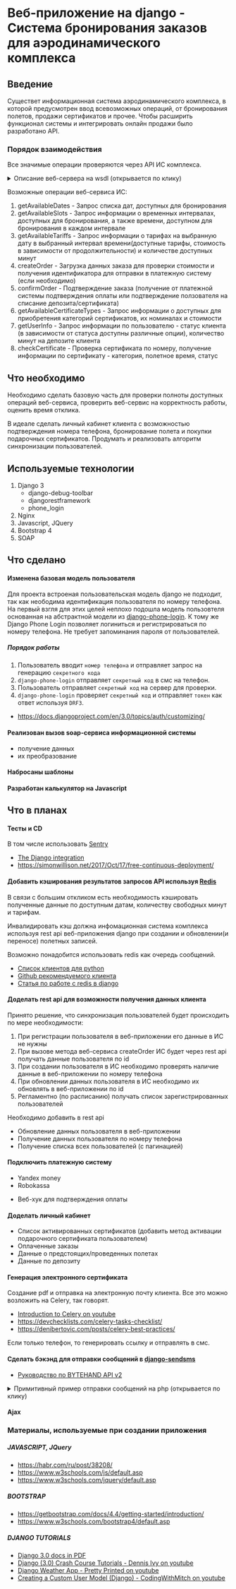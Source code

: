 
# Веб-приложение на django - Система бронирования заказов для аэродинамического комплекса
## Введение
Существет информационная система аэродинамического комплекса, в которой предусмотрен ввод всевозможных операций, от бронирования полетов, продажи сертификатов и прочее. Чтобы расширить функционал системы и интегрировать онлайн продажи было разработано API.

### Порядок взаимодействия
Все значимые операции проверяются через API ИС комплекса. 
<details><summary>Описание веб-сервера на wsdl (открывается по клику)</summary>
<p>

``` xml
<?xml version="1.0" encoding="UTF-8"?>
<definitions xmlns="http://schemas.xmlsoap.org/wsdl/"
		xmlns:soap12bind="http://schemas.xmlsoap.org/wsdl/soap12/"
		xmlns:soapbind="http://schemas.xmlsoap.org/wsdl/soap/"
		xmlns:tns="neo-fly"
		xmlns:wsp="http://schemas.xmlsoap.org/ws/2004/09/policy"
		xmlns:wsu="http://docs.oasis-open.org/wss/2004/01/oasis-200401-wss-wssecurity-utility-1.0.xsd"
		xmlns:xsd="http://www.w3.org/2001/XMLSchema"
		xmlns:xsd1="neo-fly"
		name="Neofly"
		targetNamespace="neo-fly">
	<types>
		<xs:schema xmlns:xs="http://www.w3.org/2001/XMLSchema"
				xmlns:xs1="neo-fly"
				targetNamespace="neo-fly"
				attributeFormDefault="unqualified"
				elementFormDefault="qualified">
			<xs:element name="record">
				<xs:complexType>
					<xs:sequence>
						<xs:element name="tariffId"
								type="xs:string"/>
						<xs:element name="minutes"
								type="xs:integer"/>
						<xs:element name="sum"
								type="xs:decimal"/>
					</xs:sequence>
				</xs:complexType>
			</xs:element>
			<xs:element name="certificate">
				<xs:complexType>
					<xs:sequence>
						<xs:element name="number"
								type="xs:string"/>
						<xs:element name="certificateType"
								type="xs:string"/>
						<xs:element name="flightTime"
								type="xs:integer"/>
						<xs:element name="status"
								type="xs:integer"
								minOccurs="0"/>
					</xs:sequence>
				</xs:complexType>
			</xs:element>
			<xs:element name="availableElement">
				<xs:complexType>
					<xs:sequence>
						<xs:element name="startDate"
								type="xs:dateTime"/>
						<xs:element name="minutesAvailable"
								type="xs:integer"/>
					</xs:sequence>
				</xs:complexType>
			</xs:element>
			<xs:element name="detail">
				<xs:complexType>
					<xs:sequence>
						<xs:element name="from"
								type="xs:integer"/>
						<xs:element name="to"
								type="xs:integer"/>
						<xs:element name="price"
								type="xs:decimal"/>
					</xs:sequence>
				</xs:complexType>
			</xs:element>
			<xs:element name="availableTariff">
				<xs:complexType>
					<xs:sequence>
						<xs:element name="tariffId"
								type="xs:string"/>
						<xs:element name="name"
								type="xs:string"/>
						<xs:element name="step"
								type="xs:integer"/>
						<xs:element name="minTime"
								type="xs:integer"/>
						<xs:element name="tariffDetails">
							<xs:complexType>
								<xs:sequence>
									<xs:element ref="tns:detail"
											minOccurs="0"
											maxOccurs="unbounded"/>
								</xs:sequence>
							</xs:complexType>
						</xs:element>
					</xs:sequence>
				</xs:complexType>
			</xs:element>
			<xs:element name="newCertificate">
				<xs:complexType>
					<xs:sequence>
						<xs:element name="certificateType"
								type="xs:string"/>
						<xs:element name="flightTime"
								type="xs:integer"/>
						<xs:element name="price"
								type="xs:decimal"/>
						<xs:element name="count"
								type="xs:integer"
								minOccurs="0"/>
					</xs:sequence>
				</xs:complexType>
			</xs:element>
			<xs:element name="availableCertificate">
				<xs:complexType>
					<xs:sequence>
						<xs:element name="certificateType"
								type="xs:string"/>
						<xs:element name="flightTime"
								type="xs:integer"/>
						<xs:element name="price"
								type="xs:decimal"/>
					</xs:sequence>
				</xs:complexType>
			</xs:element>
			<xs:complexType name="AvailableCertificateResponse">
				<xs:sequence>
					<xs:element name="status"
							type="xs:integer"/>
					<xs:element name="description"
							type="xs:string"
							minOccurs="0"/>
					<xs:element name="certificates"
							minOccurs="0">
						<xs:complexType>
							<xs:sequence>
								<xs:element ref="tns:availableCertificate"
										minOccurs="0"
										maxOccurs="unbounded"/>
							</xs:sequence>
						</xs:complexType>
					</xs:element>
				</xs:sequence>
			</xs:complexType>
			<xs:complexType name="CheckCertificateResponseType">
				<xs:sequence>
					<xs:element ref="tns:certificate"/>
					<xs:element name="status"
							type="xs:integer"/>
					<xs:element name="description"
							type="xs:string"
							minOccurs="0"/>
				</xs:sequence>
			</xs:complexType>
			<xs:complexType name="FllightTimeType">
				<xs:sequence>
					<xs:element name="tariffRecords"
							minOccurs="0">
						<xs:complexType>
							<xs:sequence>
								<xs:element ref="tns:record"
										minOccurs="0"
										maxOccurs="unbounded"/>
							</xs:sequence>
						</xs:complexType>
					</xs:element>
					<xs:element name="certificates"
							minOccurs="0">
						<xs:complexType>
							<xs:sequence>
								<xs:element ref="tns:certificate"
										minOccurs="0"
										maxOccurs="unbounded"/>
							</xs:sequence>
						</xs:complexType>
					</xs:element>
					<xs:element name="depositMinutes"
							type="xs:integer"
							minOccurs="0"/>
				</xs:sequence>
			</xs:complexType>
			<xs:complexType name="OrderResponse">
				<xs:sequence>
					<xs:element name="status"
							type="xs:integer"/>
					<xs:element name="description"
							type="xs:string"
							minOccurs="0"/>
					<xs:element name="invoiceId"
							minOccurs="0"/>
				</xs:sequence>
			</xs:complexType>
			<xs:complexType name="UserInfoType">
				<xs:sequence>
					<xs:element name="UserId"
							type="xs:integer"/>
					<xs:element name="isDepositAvailable"
							type="xs:boolean"
							minOccurs="0"/>
					<xs:element name="minutesOnDeposit"
							type="xs:integer"
							minOccurs="0"/>
					<xs:element name="status"
							type="xs:integer"
							minOccurs="0"/>
					<xs:element name="description"
							type="xs:string"
							minOccurs="0"/>
				</xs:sequence>
			</xs:complexType>
			<xs:complexType name="availableTariffs">
				<xs:sequence>
					<xs:element name="SlotTime"
							type="xs:dateTime"/>
					<xs:element name="minutesAvailable"
							type="xs:integer"/>
					<xs:element name="Items">
						<xs:complexType>
							<xs:sequence>
								<xs:element ref="tns:availableTariff"
										minOccurs="0"
										maxOccurs="unbounded"/>
							</xs:sequence>
						</xs:complexType>
					</xs:element>
					<xs:element name="UserId"
							type="xs:integer"/>
				</xs:sequence>
			</xs:complexType>
			<xs:complexType name="availableTime">
				<xs:sequence>
					<xs:element name="PeriodType"
							type="xs:string"/>
					<xs:element name="ItemLenght"
							type="xs:integer"/>
					<xs:element name="Items">
						<xs:complexType>
							<xs:sequence>
								<xs:element ref="tns:availableElement"
										minOccurs="0"
										maxOccurs="unbounded"/>
							</xs:sequence>
						</xs:complexType>
					</xs:element>
					<xs:element name="UserId"
							type="xs:integer"/>
				</xs:sequence>
			</xs:complexType>
			<xs:complexType name="confirmOrderResponse">
				<xs:sequence>
					<xs:element name="status"
							type="xs:integer"/>
					<xs:element name="description"
							type="xs:string"
							minOccurs="0"/>
				</xs:sequence>
			</xs:complexType>
			<xs:complexType name="orderRequest">
				<xs:sequence>
					<xs:element name="flightTime"
							type="tns:FllightTimeType"
							minOccurs="0"/>
					<xs:element name="newCertificates"
							minOccurs="0">
						<xs:complexType>
							<xs:sequence>
								<xs:element ref="tns:newCertificate"
										maxOccurs="unbounded"/>
							</xs:sequence>
						</xs:complexType>
					</xs:element>
					<xs:element name="depositMinutes"
							type="xs:integer"
							minOccurs="0"/>
					<xs:element name="total"
							type="xs:decimal"/>
					<xs:element name="UserId"
							type="xs:integer"/>
				</xs:sequence>
			</xs:complexType>
			<xs:element name="getAvailableDates">
				<xs:complexType>
					<xs:sequence>
						<xs:element name="Month"
								type="xs:dateTime"/>
						<xs:element name="UserId"
								type="xs:integer"/>
					</xs:sequence>
				</xs:complexType>
			</xs:element>
			<xs:element name="getAvailableDatesResponse">
				<xs:complexType>
					<xs:sequence>
						<xs:element name="return"
								type="tns:availableTime"/>
					</xs:sequence>
				</xs:complexType>
			</xs:element>
			<xs:element name="getAvailableSlots">
				<xs:complexType>
					<xs:sequence>
						<xs:element name="Date"
								type="xs:dateTime"/>
						<xs:element name="UserId"
								type="xs:integer"/>
					</xs:sequence>
				</xs:complexType>
			</xs:element>
			<xs:element name="getAvailableSlotsResponse">
				<xs:complexType>
					<xs:sequence>
						<xs:element name="return"
								type="tns:availableTime"/>
					</xs:sequence>
				</xs:complexType>
			</xs:element>
			<xs:element name="getAvailableTariffs">
				<xs:complexType>
					<xs:sequence>
						<xs:element name="SlotTime"
								type="xs:dateTime"/>
						<xs:element name="UserId"
								type="xs:integer"/>
					</xs:sequence>
				</xs:complexType>
			</xs:element>
			<xs:element name="getAvailableTariffsResponse">
				<xs:complexType>
					<xs:sequence>
						<xs:element name="return"
								type="tns:availableTime"/>
					</xs:sequence>
				</xs:complexType>
			</xs:element>
			<xs:element name="createOrder">
				<xs:complexType>
					<xs:sequence>
						<xs:element name="Data"
								type="tns:orderRequest"/>
					</xs:sequence>
				</xs:complexType>
			</xs:element>
			<xs:element name="createOrderResponse">
				<xs:complexType>
					<xs:sequence>
						<xs:element name="return"
								type="tns:OrderResponse"/>
					</xs:sequence>
				</xs:complexType>
			</xs:element>
			<xs:element name="getUserInfo">
				<xs:complexType>
					<xs:sequence>
						<xs:element name="UserId"
								type="xs:integer"/>
					</xs:sequence>
				</xs:complexType>
			</xs:element>
			<xs:element name="getUserInfoResponse">
				<xs:complexType>
					<xs:sequence>
						<xs:element name="return"
								type="tns:UserInfoType"/>
					</xs:sequence>
				</xs:complexType>
			</xs:element>
			<xs:element name="checkCertificate">
				<xs:complexType>
					<xs:sequence>
						<xs:element name="certificateNumber"
								type="xs:string"/>
						<xs:element name="UserId"
								type="xs:integer"/>
					</xs:sequence>
				</xs:complexType>
			</xs:element>
			<xs:element name="checkCertificateResponse">
				<xs:complexType>
					<xs:sequence>
						<xs:element name="return"
								type="tns:CheckCertificateResponseType"/>
					</xs:sequence>
				</xs:complexType>
			</xs:element>
			<xs:element name="getAvailableCertificateTypes">
				<xs:complexType>
					<xs:sequence>
						<xs:element name="UserId"
								type="xs:integer"/>
					</xs:sequence>
				</xs:complexType>
			</xs:element>
			<xs:element name="getAvailableCertificateTypesResponse">
				<xs:complexType>
					<xs:sequence>
						<xs:element name="return"
								type="tns:AvailableCertificateResponse"/>
					</xs:sequence>
				</xs:complexType>
			</xs:element>
			<xs:element name="confirmOrder">
				<xs:complexType>
					<xs:sequence>
						<xs:element name="invoiceId"
								type="xs:string"/>
						<xs:element name="transactionId"
								type="xs:string"
								nillable="true"/>
						<xs:element name="total"
								type="xs:string"
								nillable="true"/>
						<xs:element name="UserId"
								type="xs:integer"/>
					</xs:sequence>
				</xs:complexType>
			</xs:element>
			<xs:element name="confirmOrderResponse">
				<xs:complexType>
					<xs:sequence>
						<xs:element name="return"
								type="tns:confirmOrderResponse"/>
					</xs:sequence>
				</xs:complexType>
			</xs:element>
		</xs:schema>
	</types>
	<message name="getAvailableDatesRequestMessage">
		<part name="parameters"
				element="tns:getAvailableDates"/>
	</message>
	<message name="getAvailableDatesResponseMessage">
		<part name="parameters"
				element="tns:getAvailableDatesResponse"/>
	</message>
	<message name="getAvailableSlotsRequestMessage">
		<part name="parameters"
				element="tns:getAvailableSlots"/>
	</message>
	<message name="getAvailableSlotsResponseMessage">
		<part name="parameters"
				element="tns:getAvailableSlotsResponse"/>
	</message>
	<message name="getAvailableTariffsRequestMessage">
		<part name="parameters"
				element="tns:getAvailableTariffs"/>
	</message>
	<message name="getAvailableTariffsResponseMessage">
		<part name="parameters"
				element="tns:getAvailableTariffsResponse"/>
	</message>
	<message name="createOrderRequestMessage">
		<part name="parameters"
				element="tns:createOrder"/>
	</message>
	<message name="createOrderResponseMessage">
		<part name="parameters"
				element="tns:createOrderResponse"/>
	</message>
	<message name="getUserInfoRequestMessage">
		<part name="parameters"
				element="tns:getUserInfo"/>
	</message>
	<message name="getUserInfoResponseMessage">
		<part name="parameters"
				element="tns:getUserInfoResponse"/>
	</message>
	<message name="checkCertificateRequestMessage">
		<part name="parameters"
				element="tns:checkCertificate"/>
	</message>
	<message name="checkCertificateResponseMessage">
		<part name="parameters"
				element="tns:checkCertificateResponse"/>
	</message>
	<message name="getAvailableCertificateTypesRequestMessage">
		<part name="parameters"
				element="tns:getAvailableCertificateTypes"/>
	</message>
	<message name="getAvailableCertificateTypesResponseMessage">
		<part name="parameters"
				element="tns:getAvailableCertificateTypesResponse"/>
	</message>
	<message name="confirmOrderRequestMessage">
		<part name="parameters"
				element="tns:confirmOrder"/>
	</message>
	<message name="confirmOrderResponseMessage">
		<part name="parameters"
				element="tns:confirmOrderResponse"/>
	</message>
	<portType name="NeoflyPortType">
		<operation name="getAvailableDates">
			<input message="tns:getAvailableDatesRequestMessage"/>
			<output message="tns:getAvailableDatesResponseMessage"/>
		</operation>
		<operation name="getAvailableSlots">
			<input message="tns:getAvailableSlotsRequestMessage"/>
			<output message="tns:getAvailableSlotsResponseMessage"/>
		</operation>
		<operation name="getAvailableTariffs">
			<input message="tns:getAvailableTariffsRequestMessage"/>
			<output message="tns:getAvailableTariffsResponseMessage"/>
		</operation>
		<operation name="createOrder">
			<input message="tns:createOrderRequestMessage"/>
			<output message="tns:createOrderResponseMessage"/>
		</operation>
		<operation name="getUserInfo">
			<input message="tns:getUserInfoRequestMessage"/>
			<output message="tns:getUserInfoResponseMessage"/>
		</operation>
		<operation name="checkCertificate">
			<input message="tns:checkCertificateRequestMessage"/>
			<output message="tns:checkCertificateResponseMessage"/>
		</operation>
		<operation name="getAvailableCertificateTypes">
			<input message="tns:getAvailableCertificateTypesRequestMessage"/>
			<output message="tns:getAvailableCertificateTypesResponseMessage"/>
		</operation>
		<operation name="confirmOrder">
			<input message="tns:confirmOrderRequestMessage"/>
			<output message="tns:confirmOrderResponseMessage"/>
		</operation>
	</portType>
	<binding name="NeoflySoapBinding"
			type="tns:NeoflyPortType">
		<soapbind:binding style="document"
				transport="http://schemas.xmlsoap.org/soap/http"/>
		<operation name="getAvailableDates">
			<soapbind:operation style="document"
					soapAction="neo-fly#Neofly:getAvailableDates"/>
			<input>
				<soapbind:body use="literal"/>
			</input>
			<output>
				<soapbind:body use="literal"/>
			</output>
		</operation>
		<operation name="getAvailableSlots">
			<soapbind:operation style="document"
					soapAction="neo-fly#Neofly:getAvailableSlots"/>
			<input>
				<soapbind:body use="literal"/>
			</input>
			<output>
				<soapbind:body use="literal"/>
			</output>
		</operation>
		<operation name="getAvailableTariffs">
			<soapbind:operation style="document"
					soapAction="neo-fly#Neofly:getAvailableTariffs"/>
			<input>
				<soapbind:body use="literal"/>
			</input>
			<output>
				<soapbind:body use="literal"/>
			</output>
		</operation>
		<operation name="createOrder">
			<soapbind:operation style="document"
					soapAction="neo-fly#Neofly:createOrder"/>
			<input>
				<soapbind:body use="literal"/>
			</input>
			<output>
				<soapbind:body use="literal"/>
			</output>
		</operation>
		<operation name="getUserInfo">
			<soapbind:operation style="document"
					soapAction="neo-fly#Neofly:getUserInfo"/>
			<input>
				<soapbind:body use="literal"/>
			</input>
			<output>
				<soapbind:body use="literal"/>
			</output>
		</operation>
		<operation name="checkCertificate">
			<soapbind:operation style="document"
					soapAction="neo-fly#Neofly:checkCertificate"/>
			<input>
				<soapbind:body use="literal"/>
			</input>
			<output>
				<soapbind:body use="literal"/>
			</output>
		</operation>
		<operation name="getAvailableCertificateTypes">
			<soapbind:operation style="document"
					soapAction="neo-fly#Neofly:getAvailableCertificateTypes"/>
			<input>
				<soapbind:body use="literal"/>
			</input>
			<output>
				<soapbind:body use="literal"/>
			</output>
		</operation>
		<operation name="confirmOrder">
			<soapbind:operation style="document"
					soapAction="neo-fly#Neofly:confirmOrder"/>
			<input>
				<soapbind:body use="literal"/>
			</input>
			<output>
				<soapbind:body use="literal"/>
			</output>
		</operation>
	</binding>
	<binding name="NeoflySoap12Binding"
			type="tns:NeoflyPortType">
		<soap12bind:binding style="document"
				transport="http://schemas.xmlsoap.org/soap/http"/>
		<operation name="getAvailableDates">
			<soap12bind:operation style="document"
					soapAction="neo-fly#Neofly:getAvailableDates"/>
			<input>
				<soap12bind:body use="literal"/>
			</input>
			<output>
				<soap12bind:body use="literal"/>
			</output>
		</operation>
		<operation name="getAvailableSlots">
			<soap12bind:operation style="document"
					soapAction="neo-fly#Neofly:getAvailableSlots"/>
			<input>
				<soap12bind:body use="literal"/>
			</input>
			<output>
				<soap12bind:body use="literal"/>
			</output>
		</operation>
		<operation name="getAvailableTariffs">
			<soap12bind:operation style="document"
					soapAction="neo-fly#Neofly:getAvailableTariffs"/>
			<input>
				<soap12bind:body use="literal"/>
			</input>
			<output>
				<soap12bind:body use="literal"/>
			</output>
		</operation>
		<operation name="createOrder">
			<soap12bind:operation style="document"
					soapAction="neo-fly#Neofly:createOrder"/>
			<input>
				<soap12bind:body use="literal"/>
			</input>
			<output>
				<soap12bind:body use="literal"/>
			</output>
		</operation>
		<operation name="getUserInfo">
			<soap12bind:operation style="document"
					soapAction="neo-fly#Neofly:getUserInfo"/>
			<input>
				<soap12bind:body use="literal"/>
			</input>
			<output>
				<soap12bind:body use="literal"/>
			</output>
		</operation>
		<operation name="checkCertificate">
			<soap12bind:operation style="document"
					soapAction="neo-fly#Neofly:checkCertificate"/>
			<input>
				<soap12bind:body use="literal"/>
			</input>
			<output>
				<soap12bind:body use="literal"/>
			</output>
		</operation>
		<operation name="getAvailableCertificateTypes">
			<soap12bind:operation style="document"
					soapAction="neo-fly#Neofly:getAvailableCertificateTypes"/>
			<input>
				<soap12bind:body use="literal"/>
			</input>
			<output>
				<soap12bind:body use="literal"/>
			</output>
		</operation>
		<operation name="confirmOrder">
			<soap12bind:operation style="document"
					soapAction="neo-fly#Neofly:confirmOrder"/>
			<input>
				<soap12bind:body use="literal"/>
			</input>
			<output>
				<soap12bind:body use="literal"/>
			</output>
		</operation>
	</binding>
	<service name="Neofly">
		<port name="NeoflySoap"
				binding="tns:NeoflySoapBinding">
			<documentation> 
				<wsi:Claim xmlns:wsi="http://ws-i.org/schemas/conformanceClaim/"
						conformsTo="http://ws-i.org/profiles/basic/1.1"/>
			</documentation>
			<soapbind:address location="http://some.host/database/ws/neofly"/>
		</port>
		<port name="NeoflySoap12"
				binding="tns:NeoflySoap12Binding">
			<soap12bind:address location="http://some.host/database/ws/neofly"/>
		</port>
	</service>
</definitions>
```

</p>
</details>


Возможные операции веб-сервиса ИС:
1. getAvailableDates - Запрос списка дат, доступных для бронирования
2. getAvailableSlots - Запрос информации о временных интервалах, доступных для бронирования, а также времени, доступном для бронирования в каждом интервале
3. getAvailableTariffs - Запрос информации о тарифах на выбранную дату в выбранный интервал времени(доступные тарифы, стоимость в зависимости от продолжительности) и количестве доступных минут
4. createOrder - Загрузка данных заказа для проверки стоимости и получения идентификатора для отправки в платежную систему (если необходимо) 
5. confirmOrder - Подтверждение заказа (получение от платежной системы подтверждения оплаты или подтверждение ползователя на списание депозита/сертификата) 
5. getAvailableCertificateTypes - Запрос информации о доступных для приобретения категорий сертификатов, их номиналах и стоимости 
6. getUserInfo - Запрос информации по пользователю - статус клиента (в зависимости от статуса доступны различные опции), количество минут на депозите клиента
7. checkCertificate - Проверка сертификата по номеру, получение информации по сертификату - категория, полетное время, статус

## Что необходимо
Необходимо сделать базовую часть для проверки полноты доступных операций веб-сервиса, проверить веб-сервис на корректность работы, оценить время отклика.

В идеале сделать личный кабинет клиента с возможностью подтверждения номера телефона, бронирование полета и покупки подарочных сертификатов.
Продумать и реализовать алгоритм синхронизации пользователей.

## Используемые технологии
1. Django 3
    * django-debug-toolbar
    * djangorestframework
    * phone_login 
2. Nginx
3. Javascript, JQuery
4. Bootstrap 4
5. SOAP

## Что сделано
#### Изменена базовая модель пользователя
Для проекта встроеная пользовательская модель django не подходит, так как неободима идентификация пользователя по номеру телефона. На первый взгля для этих целей неплохо подошла
модель пользовтеля основанная на абстрактной модели из [django-phone-login](https://github.com/wejhink/django-phone-login). К тому же Django Phone Login позволяет логиниться и регистрироваться по номеру телефона. Не требует запоминания пароля от пользователей.

##### Порядок работы
1. Пользователь вводит `номер телефона` и отправляет запрос на генерацию `секретного кода`
2. `django-phone-login` отправляет `секретный код` в смс на телефон.
3. Пользователь отправляет `секретный код` на сервер для проверки.
4. `django-phone-login` проверяет `секретный код` и отправляет `токен` как ответ используя `DRF3`.

* https://docs.djangoproject.com/en/3.0/topics/auth/customizing/

#### Реализован вызов soap-сервиса информационной системы
* получение данных
* их преобразование

#### Набросаны шаблоны

#### Разработан калькулятор на Javascript

## Что в планах
#### Тесты и CD
В том числе использовать [Sentry](https://sentry.io)
* [The Django integration](https://docs.sentry.io/platforms/python/django/)
* https://simonwillison.net/2017/Oct/17/free-continuous-deployment/

#### Добавить кэширования результатов запросов API используя [Redis](https://redis.io)
В связи с большим откликом есть необходимость кэшировать полученные данные по доступным датам, количеству свободных минут и тарифам.

Инвалидировать кэш должна инфомационная система комплекса используя rest api веб-приложения django при создании и обновлении(и переносе) полетных записей.

Возможно понадобится использовать redis как очередь сообщений.

* [Список клиентов для python](https://redis.io/clients#python)
* [Github рекомендуемого клиента](https://github.com/andymccurdy/redis-py)
* [Статья по работе с redis в django](https://stackabuse.com/working-with-redis-in-python-with-django/)


#### Доделать rest api для возможности получения данных клиента
Принято решение, что синхронизация пользователей будет происходить по мере необходимости:
1. При регистрации пользователя в веб-приложении его данные в ИС не нужны 
2. При вызове метода веб-сервиса createOrder ИС будет через rest api получать данные пользователя по id
3. При создании пользователя в ИС необходимо проверять наличие данные в веб-приложении по номеру телефона
4. При обновлении данных пользователя в ИС необходимо их обновлять в веб-приложении по id
5. Регламентно (по расписанию) получать список зарегистрированных пользователей

Необходимо добавить в rest api 
* Обновление данных пользователя в веб-приложении
* Получение данных пользователя по номеру телефона
* Получение списка всех пользователей (с пагинацией)

#### Подключить платежную систему
* Yandex money
* Robokassa
+ Веб-хук для подтверждения оплаты


#### Доделать личный кабинет
* Список активированных сертификатов (добавить метод активации подарочного сертификата пользователем)
* Оплаченные заказы
* Данные о предстоящих/проведенных полетах
* Данные по депозиту

#### Генерация электронного сертификата
Создание pdf и отправка на электронную почту клиента.
Все это можно возложить на Celery, так говорят.
* [Introduction to Celery on youtube](https://www.youtube.com/watch?v=3cyq5DHjymw)
* https://devchecklists.com/celery-tasks-checklist/
* https://denibertovic.com/posts/celery-best-practices/

Если только телефон, то генерировать ссылку и отправлять в смс.


#### Сделать бэкэнд для отправки сообщений в [django-sendsms](https://github.com/stefanfoulis/django-sendsms) 
* [Руководство по BYTEHAND API v2](https://www.bytehand.com/ru/developers/v2)
<details><summary>Примитивный пример отправки сообщений на php (открывается по клику)</summary>
<p>

``` php
    <?php
	namespace common\sms;
	use Yii;

	class Bytehand{
		public static function smsSend($phone, $text){
			$params = [
				'id' => \Yii::$app->params['bytehand_id'],
				'key' => \Yii::$app->params['bytehand_key'],
				'from' => \Yii::$app->params['bytehand_from']
			];
			$result = file_get_contents('http://bytehand.com:3800/send?id='. $params['id'] .'&key='. $params['key'] .'&to='.urlencode($phone).'&from='.urlencode($params['from']).'&text='.urlencode($text));
			if($result === false){
			}
		}
	}
    ?>
```

</p>
</details>

#### Ajax

### Материалы, используемые при создании приложения

##### JAVASCRIPT, JQuery
* https://habr.com/ru/post/38208/
* https://www.w3schools.com/js/default.asp
* https://www.w3schools.com/jquery/default.asp

##### BOOTSTRAP
* https://getbootstrap.com/docs/4.4/getting-started/introduction/
* https://www.w3schools.com/bootstrap4/default.asp

##### DJANGO TUTORIALS
* [Django 3.0 docs in PDF](https://buildmedia.readthedocs.org/media/pdf/django/3.0.x/django.pdf)
* [Django (3.0) Crash Course Tutorials - Dennis Ivy on youtube](https://www.youtube.com/watch?v=gXGQmt_U9Ao&list=PL-51WBLyFTg2vW-_6XBoUpE7vpmoR3ztO&index=16)
* [Django Weather App - Pretty Printed on youtube](https://www.youtube.com/watch?v=oPuYTGyW4dU)
* [Creating a Custom User Model (Django) -  CodingWithMitch on youtube](https://www.youtube.com/watch?v=eCeRC7E8Z7Y)

